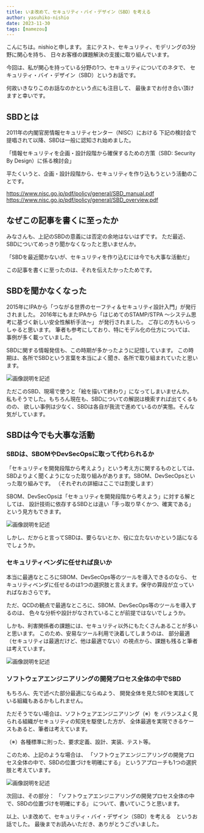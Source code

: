 ```yaml
---
title: いま改めて、セキュリティ・バイ・デザイン（SBD）を考える
author: yasuhiko-nishio
date: 2023-11-30
tags: [mamezou] 
---
```

こんにちは。nishioと申します。
主にテスト、セキュリティ、モデリングの3分野に関心を持ち、
日々お客様の課題解決の支援に取り組んでいます。

今回は、私が関心を持っている分野の1つ、セキュリティについてのネタで、
セキュリティ・バイ・デザイン（SBD）というお話です。

何故いきなりこのお話なのかという点にも注目して、
最後までお付き合い頂けますと幸いです。

## SBDとは

2011年の内閣官房情報セキュリティセンター（NISC）における
下記の検討会で提唱されて以降、SBDは一般に認知され始めました。

「情報セキュリティを企画・設計段階から確保するための方策（SBD: Security By Design）に係る検討会」

平たくいうと、企画・設計段階から、セキュリティを作り込もうという活動のことです。

https://www.nisc.go.jp/pdf/policy/general/SBD_manual.pdf
https://www.nisc.go.jp/pdf/policy/general/SBD_overview.pdf

## なぜこの記事を書くに至ったか

みなさんも、上記のSBDの意義には否定の余地はないはずです。
ただ最近、SBDについてめっきり聞かなくなったと思いませんか。

「SBDを最近聞かないが、セキュリティを作り込むには今でも大事な活動だ」

この記事を書くに至ったのは、それを伝えたかったためです。

## SBDを聞かなくなった

2015年にIPAから「つながる世界のセーフティ＆セキュリティ設計入門」が発行されました。
2016年にもまたIPAから「はじめてのSTAMP/STPA ～システム思考に基づく新しい安全性解析手法～」
が発行されました。
ご存じの方もいらっしゃると思います。
筆者も参考にしており、特にモデル化の仕方については、事例が多く載っていました。

SBDに関する情報発信も、この時期が多かったように記憶しています。
この時期は、各所でSBDという言葉を本当によく聞き、各所で取り組まれていたと思います。

![画像説明を記述](/img/blogs/2023/1228_images/tab1.png)

ただこのSBD、現場で使うと「絵を描いて終わり」になってしまいませんか。
私もそうでした。もちろん現在も、SBDについての解説は検索すれば出てくるものの、
欲しい事例は少なく、SBDは各自が我流で進めているのが実態。そんな気がしています。

## SBDは今でも大事な活動

### SBDは、SBOMやDevSecOpsに取って代わられるか

「セキュリティを開発段階から考えよう」という考え方に関するものとしては、
SBDよりよく聞くようになった取り組みがあります。SBOM、DevSecOpsといった取り組みです。
（それぞれの詳細はここでは割愛します）

SBOM、DevSecOpsは「セキュリティを開発段階から考えよう」に対する解としては、
設計技術に依存するSBDとは違い「手っ取り早くかつ、確実である」という見方もできます。

![画像説明を記述](/img/blogs/2023/1228_images/tab2.png)

しかし、だからと言ってSBDは、要らないとか、役に立たないかという話になるでしょうか。


### セキュリティベンダに任せれば良いか

本当に最適なところにSBOM、DevSecOps等のツールを導入できるのなら、
セキュリティベンダに任せるのは1つの選択肢と言えます。保守の算段が立っていればなおさらです。

ただ、QCDの観点で最適なところに、SBOM、DevSecOps等のツールを導入するのは、
色々な分析や設計がなされていることが前提ではないでしょうか。

しかも、利害関係者の課題には、セキュリティ以外にもたくさんあることが多いと思います。
このため、安易なツール利用で決着してしまうのは、
部分最適（セキュリティは最適だけど、他は最適でない）の視点から、課題も残ると筆者は考えています。

![画像説明を記述](/img/blogs/2023/1228_images/tab3.png)

### ソフトウェアエンジニアリングの開発プロセス全体の中でSBD

もちろん、先で述べた部分最適にならぬよう、
開発全体を見たSBDを実践している組織もあるかもしれません。

ただそうでない場合は、ソフトウェアエンジニアリング（※）を
バランスよく見られる組織がセキュリティの知見を駆使した方が、
全体最適を実現できるケースもあると、筆者は考えています。

（※）各種標準に則った、要求定義、設計、実装、テスト等。

このため、上記のような場合は、
「ソフトウェアエンジニアリングの開発プロセス全体の中で、SBDの位置づけを明確にする」
というアプローチも1つの選択肢と考えています。

![画像説明を記述](/img/blogs/2023/1228_images/fig1.png)

次回は、その部分：
「ソフトウェアエンジニアリングの開発プロセス全体の中で、SBDの位置づけを明確にする」
について、書いていこうと思います。

以上、いま改めて、セキュリティ・バイ・デザイン（SBD）を考える　というお話でした。
最後までお読みいただき、ありがとうございました。
